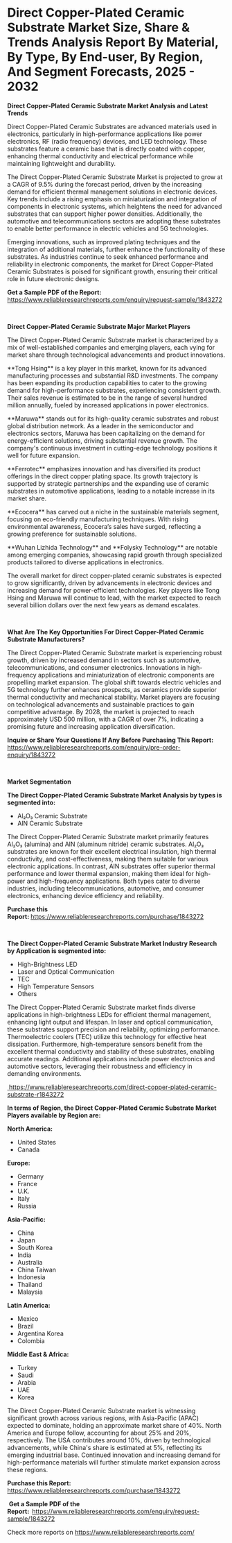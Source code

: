 <p><h1>Direct Copper-Plated Ceramic Substrate Market Size, Share & Trends Analysis Report By Material, By Type, By End-user, By Region, And Segment Forecasts, 2025 - 2032</h1></p><p><strong>Direct Copper-Plated Ceramic Substrate Market Analysis and Latest Trends</strong></p>
<p><p>Direct Copper-Plated Ceramic Substrates are advanced materials used in electronics, particularly in high-performance applications like power electronics, RF (radio frequency) devices, and LED technology. These substrates feature a ceramic base that is directly coated with copper, enhancing thermal conductivity and electrical performance while maintaining lightweight and durability. </p><p>The Direct Copper-Plated Ceramic Substrate Market is projected to grow at a CAGR of 9.5% during the forecast period, driven by the increasing demand for efficient thermal management solutions in electronic devices. Key trends include a rising emphasis on miniaturization and integration of components in electronic systems, which heightens the need for advanced substrates that can support higher power densities. Additionally, the automotive and telecommunications sectors are adopting these substrates to enable better performance in electric vehicles and 5G technologies. </p><p>Emerging innovations, such as improved plating techniques and the integration of additional materials, further enhance the functionality of these substrates. As industries continue to seek enhanced performance and reliability in electronic components, the market for Direct Copper-Plated Ceramic Substrates is poised for significant growth, ensuring their critical role in future electronic designs.</p></p>
<p><strong>Get a Sample PDF of the Report:&nbsp;</strong> <a href="https://www.reliableresearchreports.com/enquiry/request-sample/1843272?utm_campaign=3105&utm_medium=2&utm_source=Github&utm_content=ia&utm_term=06042025&utm_id=direct-copper-plated-ceramic-substrate">https://www.reliableresearchreports.com/enquiry/request-sample/1843272</a></p>
<p>&nbsp;</p>
<p><strong>Direct Copper-Plated Ceramic Substrate Major Market Players</strong></p>
<p><p>The Direct Copper-Plated Ceramic Substrate market is characterized by a mix of well-established companies and emerging players, each vying for market share through technological advancements and product innovations.</p><p>**Tong Hsing** is a key player in this market, known for its advanced manufacturing processes and substantial R&D investments. The company has been expanding its production capabilities to cater to the growing demand for high-performance substrates, experiencing consistent growth. Their sales revenue is estimated to be in the range of several hundred million annually, fueled by increased applications in power electronics.</p><p>**Maruwa** stands out for its high-quality ceramic substrates and robust global distribution network. As a leader in the semiconductor and electronics sectors, Maruwa has been capitalizing on the demand for energy-efficient solutions, driving substantial revenue growth. The company's continuous investment in cutting-edge technology positions it well for future expansion.</p><p>**Ferrotec** emphasizes innovation and has diversified its product offerings in the direct copper plating space. Its growth trajectory is supported by strategic partnerships and the expanding use of ceramic substrates in automotive applications, leading to a notable increase in its market share.</p><p>**Ecocera** has carved out a niche in the sustainable materials segment, focusing on eco-friendly manufacturing techniques. With rising environmental awareness, Ecocera’s sales have surged, reflecting a growing preference for sustainable solutions.</p><p>**Wuhan Lizhida Technology** and **Folysky Technology** are notable among emerging companies, showcasing rapid growth through specialized products tailored to diverse applications in electronics.</p><p>The overall market for direct copper-plated ceramic substrates is expected to grow significantly, driven by advancements in electronic devices and increasing demand for power-efficient technologies. Key players like Tong Hsing and Maruwa will continue to lead, with the market expected to reach several billion dollars over the next few years as demand escalates.</p></p>
<p>&nbsp;</p>
<p><strong>What Are The Key Opportunities For Direct Copper-Plated Ceramic Substrate Manufacturers?</strong></p>
<p><p>The Direct Copper-Plated Ceramic Substrate market is experiencing robust growth, driven by increased demand in sectors such as automotive, telecommunications, and consumer electronics. Innovations in high-frequency applications and miniaturization of electronic components are propelling market expansion. The global shift towards electric vehicles and 5G technology further enhances prospects, as ceramics provide superior thermal conductivity and mechanical stability. Market players are focusing on technological advancements and sustainable practices to gain competitive advantage. By 2028, the market is projected to reach approximately USD 500 million, with a CAGR of over 7%, indicating a promising future and increasing application diversification.</p></p>
<p><strong>Inquire or Share Your Questions If Any Before Purchasing This Report:</strong> <a href="https://www.reliableresearchreports.com/enquiry/pre-order-enquiry/1843272?utm_campaign=3105&utm_medium=2&utm_source=Github&utm_content=ia&utm_term=06042025&utm_id=direct-copper-plated-ceramic-substrate">https://www.reliableresearchreports.com/enquiry/pre-order-enquiry/1843272</a></p>
<p>&nbsp;</p>
<p><strong>Market Segmentation</strong></p>
<p><strong>The Direct Copper-Plated Ceramic Substrate Market Analysis by types is segmented into:</strong></p>
<p><ul><li>Al₂O₃ Ceramic Substrate</li><li>AlN Ceramic Substrate</li></ul></p>
<p><p>The Direct Copper-Plated Ceramic Substrate market primarily features Al₂O₃ (alumina) and AlN (aluminum nitride) ceramic substrates. Al₂O₃ substrates are known for their excellent electrical insulation, high thermal conductivity, and cost-effectiveness, making them suitable for various electronic applications. In contrast, AlN substrates offer superior thermal performance and lower thermal expansion, making them ideal for high-power and high-frequency applications. Both types cater to diverse industries, including telecommunications, automotive, and consumer electronics, enhancing device efficiency and reliability.</p></p>
<p><strong>Purchase this Report:&nbsp;</strong><a href="https://www.reliableresearchreports.com/purchase/1843272?utm_campaign=3105&utm_medium=2&utm_source=Github&utm_content=ia&utm_term=06042025&utm_id=direct-copper-plated-ceramic-substrate">https://www.reliableresearchreports.com/purchase/1843272</a></p>
<p>&nbsp;</p>
<p><strong>The Direct Copper-Plated Ceramic Substrate Market Industry Research by Application is segmented into:</strong></p>
<p><ul><li>High-Brightness LED</li><li>Laser and Optical Communication</li><li>TEC</li><li>High Temperature Sensors</li><li>Others</li></ul></p>
<p><p>The Direct Copper-Plated Ceramic Substrate market finds diverse applications in high-brightness LEDs for efficient thermal management, enhancing light output and lifespan. In laser and optical communication, these substrates support precision and reliability, optimizing performance. Thermoelectric coolers (TEC) utilize this technology for effective heat dissipation. Furthermore, high-temperature sensors benefit from the excellent thermal conductivity and stability of these substrates, enabling accurate readings. Additional applications include power electronics and automotive sectors, leveraging their robustness and efficiency in demanding environments.</p></p>
<p><a href="https://www.reliableresearchreports.com/direct-copper-plated-ceramic-substrate-r1843272?utm_campaign=3105&utm_medium=2&utm_source=Github&utm_content=ia&utm_term=06042025&utm_id=direct-copper-plated-ceramic-substrate">&nbsp;https://www.reliableresearchreports.com/direct-copper-plated-ceramic-substrate-r1843272</a></p>
<p><strong>In terms of Region, the Direct Copper-Plated Ceramic Substrate Market Players available by Region are:</strong></p>
<p>
    <p> <strong> North America: </strong>
        <ul>
            <li>United States</li>
            <li>Canada</li>
        </ul>
        </p> 
    <p> <strong> Europe: </strong>
        <ul>
            <li>Germany</li>
            <li>France</li>
            <li>U.K.</li>
            <li>Italy</li>
            <li>Russia</li>
        </ul>
        </p> 
    <p> <strong> Asia-Pacific: </strong>
        <ul>
            <li>China</li>
            <li>Japan</li>
            <li>South Korea</li>
            <li>India</li>
            <li>Australia</li>
            <li>China Taiwan</li>
            <li>Indonesia</li>
            <li>Thailand</li>
            <li>Malaysia</li>
        </ul>
        </p> 
    <p> <strong> Latin America: </strong>
        <ul>
            <li>Mexico</li>
            <li>Brazil</li>
            <li>Argentina Korea</li>
            <li>Colombia</li>
        </ul>
        </p> 
    <p> <strong> Middle East & Africa: </strong>
        <ul>
            <li>Turkey</li>
            <li>Saudi</li>
            <li>Arabia</li>
            <li>UAE</li>
            <li>Korea</li>
        </ul>
    </p>
    </p>
<p><p>The Direct Copper-Plated Ceramic Substrate market is witnessing significant growth across various regions, with Asia-Pacific (APAC) expected to dominate, holding an approximate market share of 40%. North America and Europe follow, accounting for about 25% and 20%, respectively. The USA contributes around 10%, driven by technological advancements, while China's share is estimated at 5%, reflecting its emerging industrial base. Continued innovation and increasing demand for high-performance materials will further stimulate market expansion across these regions.</p></p>
<p><strong>Purchase this Report: </strong><a href="https://www.reliableresearchreports.com/purchase/1843272?utm_campaign=3105&utm_medium=2&utm_source=Github&utm_content=ia&utm_term=06042025&utm_id=direct-copper-plated-ceramic-substrate">https://www.reliableresearchreports.com/purchase/1843272</a></p>
<p>&nbsp;<strong>Get a Sample PDF of the Report:&nbsp;&nbsp;</strong><a href="https://www.reliableresearchreports.com/enquiry/request-sample/1843272?utm_campaign=3105&utm_medium=2&utm_source=Github&utm_content=ia&utm_term=06042025&utm_id=direct-copper-plated-ceramic-substrate">https://www.reliableresearchreports.com/enquiry/request-sample/1843272</a></p>
<p><strong></strong></p>
<p>Check more reports on <a href="https://www.reliableresearchreports.com/?utm_campaign=3105&utm_medium=2&utm_source=Github&utm_content=ia&utm_term=06042025&utm_id=direct-copper-plated-ceramic-substrate">https://www.reliableresearchreports.com/</a></p>